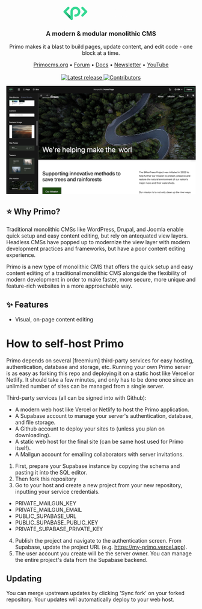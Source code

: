 &nbsp;
<p align="center">
  <a href="https://ghost.org/#gh-dark-mode-only" target="_blank">
    <img src="data:image/svg+xml,%3Csvg width='948' height='217' viewBox='0 0 948 217' fill='none' xmlns='http://www.w3.org/2000/svg'%3E%3Cg clip-path='url(%23clip0_101_87)'%3E%3Cpath d='M885.433 176.257C850.926 176.257 822.867 148.107 822.867 113.488C822.867 78.8687 850.926 50.7189 885.433 50.7189C919.941 50.7189 948 78.8687 948 113.488C948 148.107 919.941 176.257 885.433 176.257ZM885.433 80.3503C867.22 80.3503 852.403 95.2153 852.403 113.488C852.403 131.761 867.22 146.626 885.433 146.626C903.647 146.626 918.464 131.761 918.464 113.488C918.464 95.2153 903.647 80.3503 885.433 80.3503Z' fill='%23FDFDFD'/%3E%3Cpath d='M763.303 50.7189C751.686 50.7189 741.102 55.213 733.127 62.4727C725.153 55.1636 714.569 50.7189 702.952 50.7189C678.191 50.7189 658.008 70.9176 658.008 95.8079V161.441C658.008 169.639 664.604 176.257 672.776 176.257C680.947 176.257 687.544 169.639 687.544 161.441V95.8079C687.544 87.2642 694.435 80.3503 702.952 80.3503C711.468 80.3503 718.359 87.2642 718.359 95.8079V161.441C718.359 169.639 724.956 176.257 733.127 176.257C741.299 176.257 747.895 169.639 747.895 161.441V95.8079C747.895 87.2642 754.787 80.3503 763.303 80.3503C771.819 80.3503 778.711 87.2642 778.711 95.8079V161.441C778.711 169.639 785.307 176.257 793.479 176.257C801.65 176.257 808.247 169.639 808.247 161.441V95.8079C808.247 70.967 788.064 50.7189 763.303 50.7189Z' fill='%23FDFDFD'/%3E%3Cpath d='M620.153 176.109C611.981 176.109 605.385 169.491 605.385 161.293V65.3864C605.385 57.1884 611.981 50.5708 620.153 50.5708C628.324 50.5708 634.921 57.1884 634.921 65.3864V161.293C634.921 169.491 628.324 176.109 620.153 176.109Z' fill='%23FDFDFD'/%3E%3Cpath d='M620.153 31.6067C628.853 31.6067 635.905 24.5313 635.905 15.8034C635.905 7.07541 628.853 0 620.153 0C611.453 0 604.401 7.07541 604.401 15.8034C604.401 24.5313 611.453 31.6067 620.153 31.6067Z' fill='%23FDFDFD'/%3E%3Cpath d='M522.882 176.109C514.71 176.109 508.114 169.491 508.114 161.293V113.34C508.114 78.7205 536.173 50.5708 570.68 50.5708C578.852 50.5708 585.448 57.1884 585.448 65.3864C585.448 73.5844 578.852 80.2021 570.68 80.2021C552.467 80.2021 537.65 95.0671 537.65 113.34V161.293C537.65 169.491 531.053 176.109 522.882 176.109Z' fill='%23FDFDFD'/%3E%3Cpath d='M378.649 217C370.477 217 363.881 210.382 363.881 202.184V113.34C363.881 78.7205 391.94 50.5708 426.447 50.5708C460.955 50.5708 489.014 78.7205 489.014 113.34C489.014 147.959 460.955 176.109 426.447 176.109C418.276 176.109 411.679 169.491 411.679 161.293C411.679 153.095 418.276 146.477 426.447 146.477C444.661 146.477 459.478 131.612 459.478 113.34C459.478 95.0671 444.661 80.2021 426.447 80.2021C408.234 80.2021 393.417 95.0671 393.417 113.34V202.184C393.417 210.382 386.82 217 378.649 217Z' fill='%23FDFDFD'/%3E%3Cpath d='M102.932 217C99.1418 217 95.3513 215.568 92.4962 212.654L4.33191 124.205C1.57524 121.439 0 117.636 0 113.735C0 109.833 1.57524 106.031 4.33191 103.265L51.2938 56.1513C57.0533 50.3732 66.4063 50.3732 72.1657 56.1513C77.9252 61.9294 77.9252 71.3127 72.1657 77.0908L35.6398 113.735L113.319 191.665C119.078 197.443 119.078 206.827 113.319 212.605C110.415 215.518 106.673 216.951 102.883 216.951L102.932 217Z' fill='url(%23paint0_linear_101_87)'/%3E%3Cpath d='M239.584 175.664C235.794 175.664 232.003 174.232 229.148 171.318C223.389 165.54 223.389 156.157 229.148 150.379L265.674 113.735L229.148 77.0908C223.389 71.3127 223.389 61.9294 229.148 56.1513C234.908 50.3732 244.261 50.3732 250.02 56.1513L296.982 103.265C299.739 106.031 301.314 109.833 301.314 113.735C301.314 117.636 299.739 121.439 296.982 124.205L250.02 171.318C247.116 174.232 243.375 175.664 239.584 175.664Z' fill='%2335D994'/%3E%3Cpath d='M102.932 217C94.7606 217 88.1643 210.382 88.1643 202.184V113.34C88.1643 78.7205 116.223 50.5708 150.731 50.5708C185.239 50.5708 213.298 78.7205 213.298 113.34C213.298 147.959 185.239 176.109 150.731 176.109C142.559 176.109 135.963 169.491 135.963 161.293C135.963 153.095 142.559 146.477 150.731 146.477C168.945 146.477 183.762 131.612 183.762 113.34C183.762 95.0671 168.945 80.2021 150.731 80.2021C132.517 80.2021 117.7 95.0671 117.7 113.34V202.184C117.7 210.382 111.104 217 102.932 217Z' fill='%2335D994'/%3E%3C/g%3E%3Cdefs%3E%3ClinearGradient id='paint0_linear_101_87' x1='27.8129' y1='79.7082' x2='137.201' y2='188.744' gradientUnits='userSpaceOnUse'%3E%3Cstop stop-color='%2335D994'/%3E%3Cstop offset='0.16' stop-color='%2332D28E'/%3E%3Cstop offset='0.38' stop-color='%2329BF80'/%3E%3Cstop offset='0.64' stop-color='%231CA169'/%3E%3Cstop offset='0.93' stop-color='%23097649'/%3E%3Cstop offset='0.95' stop-color='%23097548'/%3E%3C/linearGradient%3E%3CclipPath id='clip0_101_87'%3E%3Crect width='948' height='217' fill='white'/%3E%3C/clipPath%3E%3C/defs%3E%3C/svg%3E%0A" alt="Primo" width="200px">
  </a>
</p>

<h3 align="center">A modern & modular monolithic CMS</h3>
<p align="center">Primo makes it a blast to build pages, update content, and edit code - one block at a time.</p>

<p align="center">
    <a href="https://primocms.org/">Primocms.org</a> •
    <a href="https://forum.primo.so">Forum</a> •
    <a href="https://docs.primocms.org/docs/">Docs</a> •
    <a href="https://docs.primocms.org/docs/">Newsletter</a> •
    <!-- <a href="https://github.com/primocms/primo">Contributing</a> • -->
    <a href="https://twitter.com/ghost">YouTube</a>
    <br /><br />
    <!-- <a href="https://ghost.org/">
        <img src="https://img.shields.io/badge/downloads-3M-brightgreen.svg" alt="Downloads" />
    </a> -->
    <a href="https://github.com/TryGhost/Ghost/releases/">
        <img src="https://img.shields.io/github/release/TryGhost/Ghost.svg" alt="Latest release" />
    </a>
    <!-- <a href="https://github.com/TryGhost/Ghost/actions">
        <img src="https://github.com/TryGhost/Ghost/workflows/Test%20Suite/badge.svg?branch=main" alt="Build status" />
    </a> -->
    <a href="https://github.com/TryGhost/Ghost/contributors/">
        <img src="https://img.shields.io/github/contributors/TryGhost/Ghost.svg" alt="Contributors" />
    </a>
</p>

![screenshot](/screenshot.png)

## ⭐ Why Primo? 

Traditional monolithic CMSs like WordPress, Drupal, and Joomla enable quick setup and easy content editing, but rely on antequated view layers. Headless CMSs have popped up to modernize the view layer with modern development practices and frameworks, but have a poor content editing experience. 

Primo is a new type of monolithic CMS that offers the quick setup and easy content editing of a traditional monolithic CMS alongside the flexibility of modern development in order to make faster, more secure, more unique and feature-rich websites in a more approachable way. 

## ✨ Features

- Visual, on-page content editing

# How to self-host Primo

Primo depends on several [freemium] third-party services for easy hosting, authentication, database and storage, etc. Running your own Primo server is as easy as forking this repo and deploying it on a static host like Vercel or Netlify. It should take a few minutes, and only has to be done once since an unlimited number of sites can be managed from a single server.

Third-party services (all can be signed into with Github): 
- A modern web host like Vercel or Netlify to host the Primo application. 
- A Supabase account to manage your server's authentication, database, and file storage.
- A Github account to deploy your sites to (unless you plan on downloading).
- A static web host for the final site (can be same host used for Primo itself).
- A Mailgun account for emailing collaborators with server invitations.

1. First, prepare your Supabase instance by copying the schema and pasting it into the SQL editor. 
1. Then fork this repository
1. Go to your host and create a new project from your new repository, inputting your service credentials. 
- PRIVATE_MAILGUN_KEY
- PRIVATE_MAILGUN_EMAIL
- PUBLIC_SUPABASE_URL
- PUBLIC_SUPABASE_PUBLIC_KEY
- PRIVATE_SUPABASE_PRIVATE_KEY
4. Publish the project and navigate to the authentication screen. From Supabase, update the project URL (e.g. https://my-primo.vercel.app). 
5. The user account you create will be the server owner. You can manage the entire project's data from the Supabase backend. 

## Updating
You can merge upstream updates by clicking 'Sync fork' on your forked repository. Your updates will automatically deploy to your web host.


